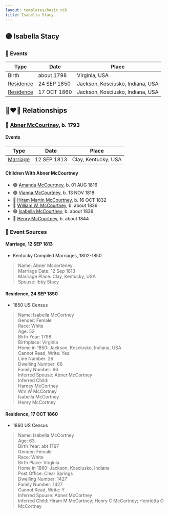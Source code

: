 ```yaml
---
layout: templates/basic.njk
title: Isabella Stacy
---
```

## 🟣 Isabella Stacy

### 📆 Events

Type | Date | Place
------ | ------ | ------
Birth | about 1798 | Virginia, USA
[Residence](#event-f4d784f7-65b6-4268-ba0e-68fd29556154) | 24 SEP 1850 | Jackson, Kosciusko, Indiana, USA
[Residence](#event-0b7b7d29-eea4-47bd-98e3-2f2b3197f4f1) | 17 OCT 1860 | Jackson, Kosciusko, Indiana, USA

## 👩‍❤️‍👨 Relationships

### 🔵 [Abner McCourtney](/people/7/72592264), b. 1793

#### Events

Type | Date | Place
------ | ------ | ------
[Marriage](#event-e33a99b2-3482-4c62-9a7f-b213d3d794a3) | 12 SEP 1813 | Clay, Kentucky, USA
#### Children With Abner McCourtney
* 🟣 [Amanda McCourtney](/people/5/56501802), b. 01 AUG 1816
* 🟣 [Vianna McCourtney](/people/3/36741542), b. 13 NOV 1818
* 🔵 [Hiram Martin McCourtney](/people/5/50058240), b. 16 OCT 1832
* 🔵 [William W. McCourtney](/people/8/89372302), b. about 1836
* 🟣 [Isabella McCourtney](/people/9/90326569), b. about 1839
* 🔵 [Henry McCourtney](/people/1/16718728), b. about 1844
### 📰 Event Sources

#### <a id="event-e33a99b2-3482-4c62-9a7f-b213d3d794a3"></a> Marriage, 12 SEP 1813
* Kentucky Compiled Marriages, 1802-1850
>   
  > Name: Abner Mccorteney  
  > Marriage Date: 12 Sep 1813  
  > Marriage Place: Clay, Kentucky, USA  
  > Spouse: Ibby Stacy

#### <a id="event-f4d784f7-65b6-4268-ba0e-68fd29556154"></a> Residence, 24 SEP 1850
* 1850 US Census
>   
  > Name: Isabella McCortney  
  > Gender: Female  
  > Race: White  
  > Age: 52  
  > Birth Year: 1798  
  > Birthplace: Virginia  
  > Home in 1850: Jackson, Kosciusko, Indiana, USA  
  > Cannot Read, Write: Yes  
  > Line Number: 26  
  > Dwelling Number: 66  
  > Family Number: 66  
  > Inferred Spouse: Abner McCortney  
  > Inferred Child:   
  > Harney McCortney  
  > Wm W McCortney  
  > Isabella McCortney  
  > Henry McCortney

#### <a id="event-0b7b7d29-eea4-47bd-98e3-2f2b3197f4f1"></a> Residence, 17 OCT 1860
* 1860 US Census
>   
  > Name: Isabella McCortney  
  > Age: 63  
  > Birth Year: abt 1797  
  > Gender: Female  
  > Race: White  
  > Birth Place: Virginia  
  > Home in 1860: Jackson, Kosciusko, Indiana  
  > Post Office: Clear Springs  
  > Dwelling Number: 1427  
  > Family Number: 1427  
  > Cannot Read, Write: Y  
  > Inferred Spouse: Abner McCortney  
  > Inferred Child: Hiram M McCortney; Henry C McCortney; Henrietta O McCortney